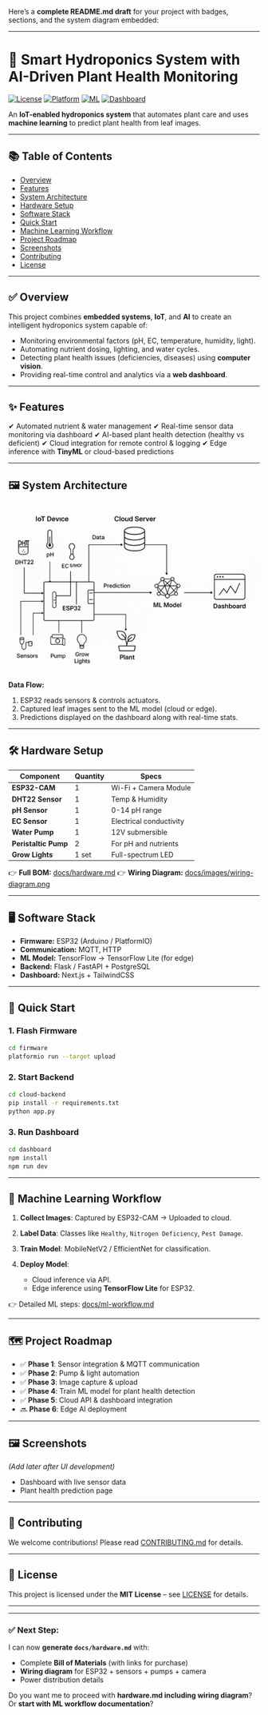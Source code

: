 Here’s a **complete README.md draft** for your project with badges, sections, and the system diagram embedded:

---

# 🌱 Smart Hydroponics System with AI-Driven Plant Health Monitoring

[![License](https://img.shields.io/badge/license-MIT-green.svg)](LICENSE)
[![Platform](https://img.shields.io/badge/platform-ESP32-blue.svg)](https://www.espressif.com/)
[![ML](https://img.shields.io/badge/ML-TensorFlow-orange.svg)](https://www.tensorflow.org/)
[![Dashboard](https://img.shields.io/badge/UI-Next.js-black.svg)](https://nextjs.org/)

An **IoT-enabled hydroponics system** that automates plant care and uses **machine learning** to predict plant health from leaf images.

---

## 📚 Table of Contents

* [Overview](#overview)
* [Features](#features)
* [System Architecture](#system-architecture)
* [Hardware Setup](#hardware-setup)
* [Software Stack](#software-stack)
* [Quick Start](#quick-start)
* [Machine Learning Workflow](#machine-learning-workflow)
* [Project Roadmap](#project-roadmap)
* [Screenshots](#screenshots)
* [Contributing](#contributing)
* [License](#license)

---

## ✅ Overview

This project combines **embedded systems**, **IoT**, and **AI** to create an intelligent hydroponics system capable of:

* Monitoring environmental factors (pH, EC, temperature, humidity, light).
* Automating nutrient dosing, lighting, and water cycles.
* Detecting plant health issues (deficiencies, diseases) using **computer vision**.
* Providing real-time control and analytics via a **web dashboard**.

---

## ✨ Features

✔ Automated nutrient & water management
✔ Real-time sensor data monitoring via dashboard
✔ AI-based plant health detection (healthy vs deficient)
✔ Cloud integration for remote control & logging
✔ Edge inference with **TinyML** or cloud-based predictions

---

## 🖼 System Architecture

![System Diagram](docs/images/architecture-diagram.png)

**Data Flow:**

1. ESP32 reads sensors & controls actuators.
2. Captured leaf images sent to the ML model (cloud or edge).
3. Predictions displayed on the dashboard along with real-time stats.

---

## 🛠 Hardware Setup

| Component            | Quantity | Specs                   |
| -------------------- | -------- | ----------------------- |
| **ESP32-CAM**        | 1        | Wi-Fi + Camera Module   |
| **DHT22 Sensor**     | 1        | Temp & Humidity         |
| **pH Sensor**        | 1        | 0-14 pH range           |
| **EC Sensor**        | 1        | Electrical conductivity |
| **Water Pump**       | 1        | 12V submersible         |
| **Peristaltic Pump** | 2        | For pH and nutrients    |
| **Grow Lights**      | 1 set    | Full-spectrum LED       |

👉 **Full BOM:** [docs/hardware.md](docs/hardware.md)
👉 **Wiring Diagram:** [docs/images/wiring-diagram.png](docs/images/wiring-diagram.png)

---

## 🖥 Software Stack

* **Firmware:** ESP32 (Arduino / PlatformIO)
* **Communication:** MQTT, HTTP
* **ML Model:** TensorFlow → TensorFlow Lite (for edge)
* **Backend:** Flask / FastAPI + PostgreSQL
* **Dashboard:** Next.js + TailwindCSS

---

## 🚀 Quick Start

### **1. Flash Firmware**

```bash
cd firmware
platformio run --target upload
```

### **2. Start Backend**

```bash
cd cloud-backend
pip install -r requirements.txt
python app.py
```

### **3. Run Dashboard**

```bash
cd dashboard
npm install
npm run dev
```

---

## 🤖 Machine Learning Workflow

1. **Collect Images**: Captured by ESP32-CAM → Uploaded to cloud.
2. **Label Data**: Classes like `Healthy`, `Nitrogen Deficiency`, `Pest Damage`.
3. **Train Model**: MobileNetV2 / EfficientNet for classification.
4. **Deploy Model**:

   * Cloud inference via API.
   * Edge inference using **TensorFlow Lite** for ESP32.

👉 Detailed ML steps: [docs/ml-workflow.md](docs/ml-workflow.md)

---

## 🗺 Project Roadmap

* ✅ **Phase 1**: Sensor integration & MQTT communication
* ✅ **Phase 2**: Pump & light automation
* ✅ **Phase 3**: Image capture & upload
* ✅ **Phase 4**: Train ML model for plant health detection
* ✅ **Phase 5**: Cloud API & dashboard integration
* 🔜 **Phase 6**: Edge AI deployment

---

## 🖼 Screenshots

*(Add later after UI development)*

* Dashboard with live sensor data
* Plant health prediction page

---

## 🤝 Contributing

We welcome contributions! Please read [CONTRIBUTING.md](CONTRIBUTING.md) for details.

---

## 📜 License

This project is licensed under the **MIT License** – see [LICENSE](LICENSE) for details.

---

---

### ✅ Next Step:

I can now **generate `docs/hardware.md`** with:

* Complete **Bill of Materials** (with links for purchase)
* **Wiring diagram** for ESP32 + sensors + pumps + camera
* Power distribution details

Do you want me to proceed with **hardware.md including wiring diagram**? Or **start with ML workflow documentation**?
